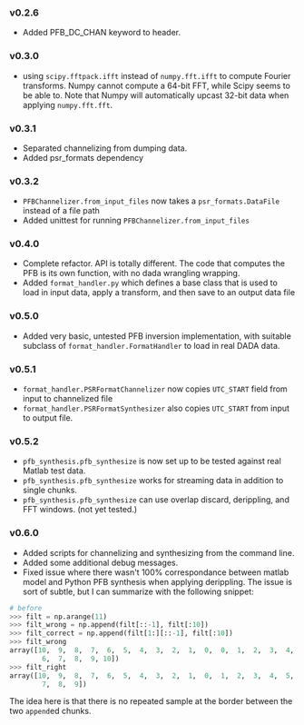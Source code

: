 ### v0.2.6

- Added PFB_DC_CHAN keyword to header.

### v0.3.0

- using `scipy.fftpack.ifft` instead of `numpy.fft.ifft` to compute Fourier
transforms. Numpy cannot compute a 64-bit FFT, while Scipy seems to be able to.
Note that Numpy will automatically upcast 32-bit data when applying
`numpy.fft.fft`.

### v0.3.1

- Separated channelizing from dumping data.
- Added psr_formats dependency

### v0.3.2

- `PFBChannelizer.from_input_files` now takes a `psr_formats.DataFile` instead
of a file path
- Added unittest for running `PFBChannelizer.from_input_files`

### v0.4.0

- Complete refactor. API is totally different. The code that computes the PFB
is its own function, with no dada wrangling wrapping.
- Added `format_handler.py` which defines a base class that is used to load
in input data, apply a transform, and then save to an output data file

### v0.5.0

- Added very basic, untested PFB inversion implementation, with suitable
subclass of `format_handler.FormatHandler` to load in real DADA data.

### v0.5.1

- `format_handler.PSRFormatChannelizer` now copies `UTC_START` field from input
to channelized file
- `format_handler.PSRFormatSynthesizer` also copies `UTC_START` from input
to output file.

### v0.5.2

- `pfb_synthesis.pfb_synthesize` is now set up to be tested against real Matlab
test data.
- `pfb_synthesis.pfb_synthesize` works for streaming data in addition to single
chunks.
- `pfb_synthesis.pfb_synthesize` can use overlap discard, derippling, and
FFT windows. (not yet tested.)

### v0.6.0

- Added scripts for channelizing and synthesizing from the command line.
- Added some additional debug messages.
- Fixed issue where there wasn't 100% correspondance between matlab model
and Python PFB synthesis when applying derippling. The issue is sort of subtle,
but I can summarize with the following snippet:

```python
# before
>>> filt = np.arange(11)
>>> filt_wrong = np.append(filt[::-1], filt[:10])
>>> filt_correct = np.append(filt[1:][::-1], filt[:10])
>>> filt_wrong
array([10,  9,  8,  7,  6,  5,  4,  3,  2,  1,  0,  0,  1,  2,  3,  4,  5,
        6,  7,  8,  9, 10])
>>> filt_right
array([10,  9,  8,  7,  6,  5,  4,  3,  2,  1,  0,  1,  2,  3,  4,  5,  6,
        7,  8,  9])
```

The idea here is that there is no repeated sample at the border between the
two `append`ed chunks.

